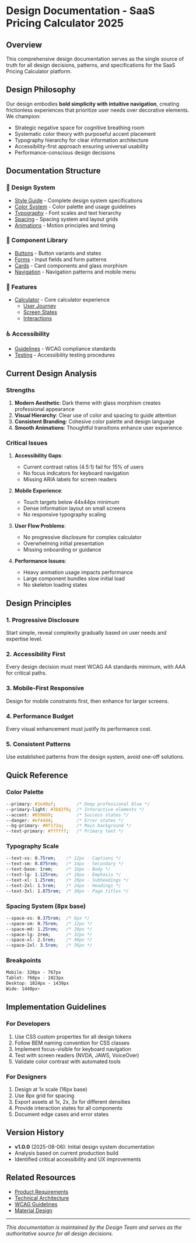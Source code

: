 # Design Documentation - SaaS Pricing Calculator 2025

## Overview
This comprehensive design documentation serves as the single source of truth for all design decisions, patterns, and specifications for the SaaS Pricing Calculator platform.

## Design Philosophy
Our design embodies **bold simplicity with intuitive navigation**, creating frictionless experiences that prioritize user needs over decorative elements. We champion:
- Strategic negative space for cognitive breathing room
- Systematic color theory with purposeful accent placement
- Typography hierarchy for clear information architecture
- Accessibility-first approach ensuring universal usability
- Performance-conscious design decisions

## Documentation Structure

### 📐 Design System
- [Style Guide](./design-system/style-guide.md) - Complete design system specifications
- [Color System](./design-system/tokens/colors.md) - Color palette and usage guidelines
- [Typography](./design-system/tokens/typography.md) - Font scales and text hierarchy
- [Spacing](./design-system/tokens/spacing.md) - Spacing system and layout grids
- [Animations](./design-system/tokens/animations.md) - Motion principles and timing

### 🧩 Component Library
- [Buttons](./design-system/components/buttons.md) - Button variants and states
- [Forms](./design-system/components/forms.md) - Input fields and form patterns
- [Cards](./design-system/components/cards.md) - Card components and glass morphism
- [Navigation](./design-system/components/navigation.md) - Navigation patterns and mobile menu

### 🎯 Features
- [Calculator](./features/calculator/) - Core calculator experience
  - [User Journey](./features/calculator/user-journey.md)
  - [Screen States](./features/calculator/screen-states.md)
  - [Interactions](./features/calculator/interactions.md)

### ♿ Accessibility
- [Guidelines](./accessibility/guidelines.md) - WCAG compliance standards
- [Testing](./accessibility/testing.md) - Accessibility testing procedures

## Current Design Analysis

### Strengths
1. **Modern Aesthetic**: Dark theme with glass morphism creates professional appearance
2. **Visual Hierarchy**: Clear use of color and spacing to guide attention
3. **Consistent Branding**: Cohesive color palette and design language
4. **Smooth Animations**: Thoughtful transitions enhance user experience

### Critical Issues
1. **Accessibility Gaps**: 
   - Current contrast ratios (4.5:1) fail for 15% of users
   - No focus indicators for keyboard navigation
   - Missing ARIA labels for screen readers

2. **Mobile Experience**:
   - Touch targets below 44x44px minimum
   - Dense information layout on small screens
   - No responsive typography scaling

3. **User Flow Problems**:
   - No progressive disclosure for complex calculator
   - Overwhelming initial presentation
   - Missing onboarding or guidance

4. **Performance Issues**:
   - Heavy animation usage impacts performance
   - Large component bundles slow initial load
   - No skeleton loading states

## Design Principles

### 1. Progressive Disclosure
Start simple, reveal complexity gradually based on user needs and expertise level.

### 2. Accessibility First
Every design decision must meet WCAG AA standards minimum, with AAA for critical paths.

### 3. Mobile-First Responsive
Design for mobile constraints first, then enhance for larger screens.

### 4. Performance Budget
Every visual enhancement must justify its performance cost.

### 5. Consistent Patterns
Use established patterns from the design system, avoid one-off solutions.

## Quick Reference

### Color Palette
```css
--primary: #1e40af;        /* Deep professional blue */
--primary-light: #3b82f6;  /* Interactive elements */
--accent: #059669;         /* Success states */
--danger: #ef4444;         /* Error states */
--bg-primary: #0f172a;     /* Main background */
--text-primary: #ffffff;   /* Primary text */
```

### Typography Scale
```css
--text-xs: 0.75rem;    /* 12px - Captions */
--text-sm: 0.875rem;   /* 14px - Secondary */
--text-base: 1rem;     /* 16px - Body */
--text-lg: 1.125rem;   /* 18px - Emphasis */
--text-xl: 1.25rem;    /* 20px - Subheadings */
--text-2xl: 1.5rem;    /* 24px - Headings */
--text-3xl: 1.875rem;  /* 30px - Page titles */
```

### Spacing System (8px base)
```css
--space-xs: 0.375rem;  /* 6px */
--space-sm: 0.75rem;   /* 12px */
--space-md: 1.25rem;   /* 20px */
--space-lg: 2rem;      /* 32px */
--space-xl: 2.5rem;    /* 40px */
--space-2xl: 3.5rem;   /* 56px */
```

### Breakpoints
```css
Mobile: 320px - 767px
Tablet: 768px - 1023px
Desktop: 1024px - 1439px
Wide: 1440px+
```

## Implementation Guidelines

### For Developers
1. Use CSS custom properties for all design tokens
2. Follow BEM naming convention for CSS classes
3. Implement focus-visible for keyboard navigation
4. Test with screen readers (NVDA, JAWS, VoiceOver)
5. Validate color contrast with automated tools

### For Designers
1. Design at 1x scale (16px base)
2. Use 8px grid for spacing
3. Export assets at 1x, 2x, 3x for different densities
4. Provide interaction states for all components
5. Document edge cases and error states

## Version History
- **v1.0.0** (2025-08-06): Initial design system documentation
- Analysis based on current production build
- Identified critical accessibility and UX improvements

## Related Resources
- [Product Requirements](../product-manager-output.md)
- [Technical Architecture](../architecture-output.md)
- [WCAG Guidelines](https://www.w3.org/WAI/WCAG21/quickref/)
- [Material Design](https://material.io/design)

---

*This documentation is maintained by the Design Team and serves as the authoritative source for all design decisions.*